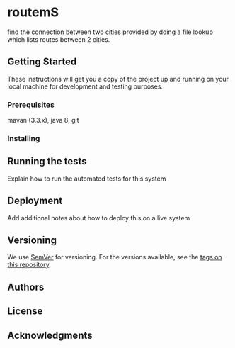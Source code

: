 # routemS

find the connection between two cities provided by doing a file lookup which lists routes between 2 cities.

## Getting Started

These instructions will get you a copy of the project up and running on your local machine for development and testing purposes.

### Prerequisites

mavan (3.3.x), java 8, git

### Installing


## Running the tests

Explain how to run the automated tests for this system

## Deployment

Add additional notes about how to deploy this on a live system

## Versioning

We use [SemVer](http://semver.org/) for versioning. For the versions available, see the [tags on this repository](https://github.com/your/project/tags). 

## Authors

## License


## Acknowledgments


